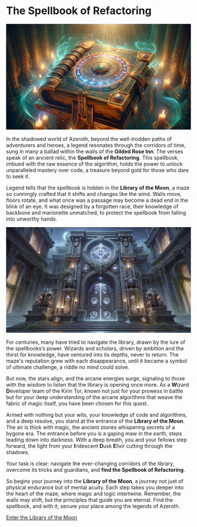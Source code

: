 # The Spellbook of Refactoring

![Spellbook of Refactoring](images/spellbook-of-refactoring.png)

In the shadowed world of Azeroth, beyond the well-trodden paths of adventurers and heroes, a legend resonates through
the corridors of time, sung in many a ballad within the walls of the **Gilded Rose Inn**. The verses speak of an ancient
relic, the **Spellbook of Refactoring**. This spellbook, imbued with the raw essence of the algorithm, holds the power
to unlock unparalleled mastery over code, a treasure beyond gold for those who dare to seek it.

Legend tells that the spellbook is hidden in the **Library of the Moon**, a maze so cunningly crafted that it shifts and
changes like the wind. Walls move, floors rotate, and what once was a passage may become a dead end in the blink of an
eye. It was designed by a forgotten race, their knowledge of backbone and marionette unmatched, to protect the spellbook
from falling into unworthy hands.

![Library of the Moon](./images/library-of-the-moon.png)

For centuries, many have tried to navigate the library, drawn by the lure of the spellbooks’s power. Wizards and
scholars, driven by ambition and the thirst for knowledge, have ventured into its depths, never to return. The maze's
reputation grew with each disappearance, until it became a symbol of ultimate challenge, a riddle no mind could solve.

But now, the stars align, and the arcane energies surge, signaling to those with the wisdom to listen that the library
is opening once more. As a **W**izard **D**eveloper team of the Kirin Tor, known not just for your prowess in battle but
for your deep understanding of the arcane algorithms that weave the fabric of magic itself, you have been chosen for
this quest.

Armed with nothing but your wits, your knowledge of code and algorithms, and a deep resolve, you stand at the entrance
of the **Library of the Moon**. The air is thick with magic, the ancient stones whispering secrets of a bygone era. The
entrance before you is a gaping maw in the earth, steps leading down into darkness. With a deep breath, you and your
fellows step forward, the light from your **I**ridescent **D**usk **E**lixir cutting through the shadows.

Your task is clear: navigate the ever-changing corridors of the library, overcome its tricks and guardians, and **find
the Spellbook of Refactoring**.

So begins your journey into the **Library of the Moon**, a journey not just of physical endurance but of mental acuity.
Each step takes you deeper into the heart of the maze, where magic and logic intertwine. Remember, the walls may shift,
but the principles that guide you are eternal. Find the spellbook, and with it, secure your place among the legends of
Azeroth.

[Enter the Library of the Moon](02-archmage.md)
